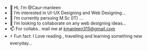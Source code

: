 - 👋 Hi, I’m @Caur-manleen
- 👀 I’m interested in UI-UX Designing and Web Designing...
- 🌱 I’m currently persuing M.Sc (IT) ...
- 💞️ I’m looking to collaborate on any web designing ideas...
- 📫 For collabs.. mail me at kmanleen315@gmail.com
- ⚡ Fun fact: I Love reading , travelling and learning something new everyday...

<!---
Caur-manleen/Caur-manleen is a ✨ special ✨ repository because its `README.md` (this file) appears on your GitHub profile.
You can click the Preview link to take a look at your changes.
--->

